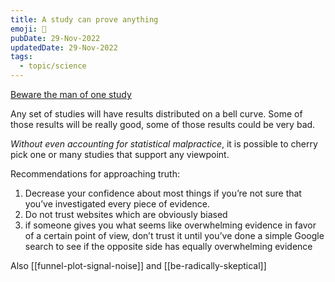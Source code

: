 ```yaml
---
title: A study can prove anything
emoji: 📘
pubDate: 29-Nov-2022
updatedDate: 29-Nov-2022
tags:
  - topic/science
---
```


[Beware the man of one study](https://slatestarcodex.com/2014/12/12/beware-the-man-of-one-study/)

Any set of studies will have results distributed on a bell curve. Some of those results will be really good, some of those results could be very bad.

_Without even accounting for statistical malpractice_, it is possible to cherry pick one or many studies that support any viewpoint.

Recommendations for approaching truth:
1. Decrease your confidence about most things if you’re not sure that you’ve investigated every piece of evidence.
2. Do not trust websites which are obviously biased
3. if someone gives you what seems like overwhelming evidence in favor of a certain point of view, don’t trust it until you’ve done a simple Google search to see if the opposite side has equally overwhelming evidence

Also [[funnel-plot-signal-noise]] and [[be-radically-skeptical]]
